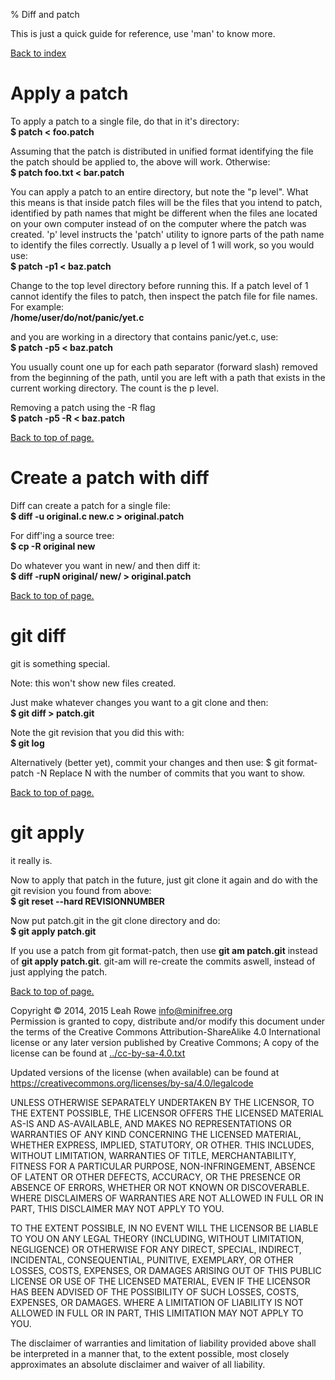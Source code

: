 % Diff and patch 

This is just a quick guide for reference, use 'man' to know more.

[Back to index](./)



Apply a patch
=============

To apply a patch to a single file, do that in it's directory:\
**\$ patch < foo.patch**

Assuming that the patch is distributed in unified format identifying the
file the patch should be applied to, the above will work. Otherwise:\
**\$ patch foo.txt < bar.patch**

You can apply a patch to an entire directory, but note the "p level".
What this means is that inside patch files will be the files that you
intend to patch, identified by path names that might be different when
the files ane located on your own computer instead of on the computer
where the patch was created. 'p' level instructs the 'patch' utility
to ignore parts of the path name to identify the files correctly.
Usually a p level of 1 will work, so you would use:\
**\$ patch -p1 < baz.patch**

Change to the top level directory before running this. If a patch level
of 1 cannot identify the files to patch, then inspect the patch file for
file names. For example:\
**/home/user/do/not/panic/yet.c**

and you are working in a directory that contains panic/yet.c, use:\
**\$ patch -p5 < baz.patch**

You usually count one up for each path separator (forward slash) removed
from the beginning of the path, until you are left with a path that
exists in the current working directory. The count is the p level.

Removing a patch using the -R flag\
**\$ patch -p5 -R < baz.patch**

[Back to top of page.](#pagetop)



Create a patch with diff
========================

Diff can create a patch for a single file:\
**\$ diff -u original.c new.c > original.patch**

For diff'ing a source tree:\
**\$ cp -R original new**

Do whatever you want in new/ and then diff it:\
**\$ diff -rupN original/ new/ > original.patch**

[Back to top of page.](#pagetop)



git diff
========

git is something special.

Note: this won't show new files created.

Just make whatever changes you want to a git clone and then:\
**\$ git diff > patch.git**

Note the git revision that you did this with:\
**\$ git log**

Alternatively (better yet), commit your changes and then use:
    $ git format-patch -N
Replace N with the number of commits that you want to show.

[Back to top of page.](#pagetop)



git apply
=========

it really is.

Now to apply that patch in the future, just git clone it again and do
with the git revision you found from above:\
**\$ git reset --hard REVISIONNUMBER**

Now put patch.git in the git clone directory and do:\
**\$ git apply patch.git**

If you use a patch from git format-patch, then use **git am patch.git**
instead of **git apply patch.git**. git-am will re-create the commits
aswell, instead of just applying the patch.

[Back to top of page.](#pagetop)



Copyright © 2014, 2015 Leah Rowe <info@minifree.org>\
Permission is granted to copy, distribute and/or modify this document
under the terms of the Creative Commons Attribution-ShareAlike 4.0
International license or any later version published by Creative
Commons; A copy of the license can be found at
[../cc-by-sa-4.0.txt](../cc-by-sa-4.0.txt)

Updated versions of the license (when available) can be found at
<https://creativecommons.org/licenses/by-sa/4.0/legalcode>

UNLESS OTHERWISE SEPARATELY UNDERTAKEN BY THE LICENSOR, TO THE EXTENT
POSSIBLE, THE LICENSOR OFFERS THE LICENSED MATERIAL AS-IS AND
AS-AVAILABLE, AND MAKES NO REPRESENTATIONS OR WARRANTIES OF ANY KIND
CONCERNING THE LICENSED MATERIAL, WHETHER EXPRESS, IMPLIED, STATUTORY,
OR OTHER. THIS INCLUDES, WITHOUT LIMITATION, WARRANTIES OF TITLE,
MERCHANTABILITY, FITNESS FOR A PARTICULAR PURPOSE, NON-INFRINGEMENT,
ABSENCE OF LATENT OR OTHER DEFECTS, ACCURACY, OR THE PRESENCE OR ABSENCE
OF ERRORS, WHETHER OR NOT KNOWN OR DISCOVERABLE. WHERE DISCLAIMERS OF
WARRANTIES ARE NOT ALLOWED IN FULL OR IN PART, THIS DISCLAIMER MAY NOT
APPLY TO YOU.

TO THE EXTENT POSSIBLE, IN NO EVENT WILL THE LICENSOR BE LIABLE TO YOU
ON ANY LEGAL THEORY (INCLUDING, WITHOUT LIMITATION, NEGLIGENCE) OR
OTHERWISE FOR ANY DIRECT, SPECIAL, INDIRECT, INCIDENTAL, CONSEQUENTIAL,
PUNITIVE, EXEMPLARY, OR OTHER LOSSES, COSTS, EXPENSES, OR DAMAGES
ARISING OUT OF THIS PUBLIC LICENSE OR USE OF THE LICENSED MATERIAL, EVEN
IF THE LICENSOR HAS BEEN ADVISED OF THE POSSIBILITY OF SUCH LOSSES,
COSTS, EXPENSES, OR DAMAGES. WHERE A LIMITATION OF LIABILITY IS NOT
ALLOWED IN FULL OR IN PART, THIS LIMITATION MAY NOT APPLY TO YOU.

The disclaimer of warranties and limitation of liability provided above
shall be interpreted in a manner that, to the extent possible, most
closely approximates an absolute disclaimer and waiver of all liability.

